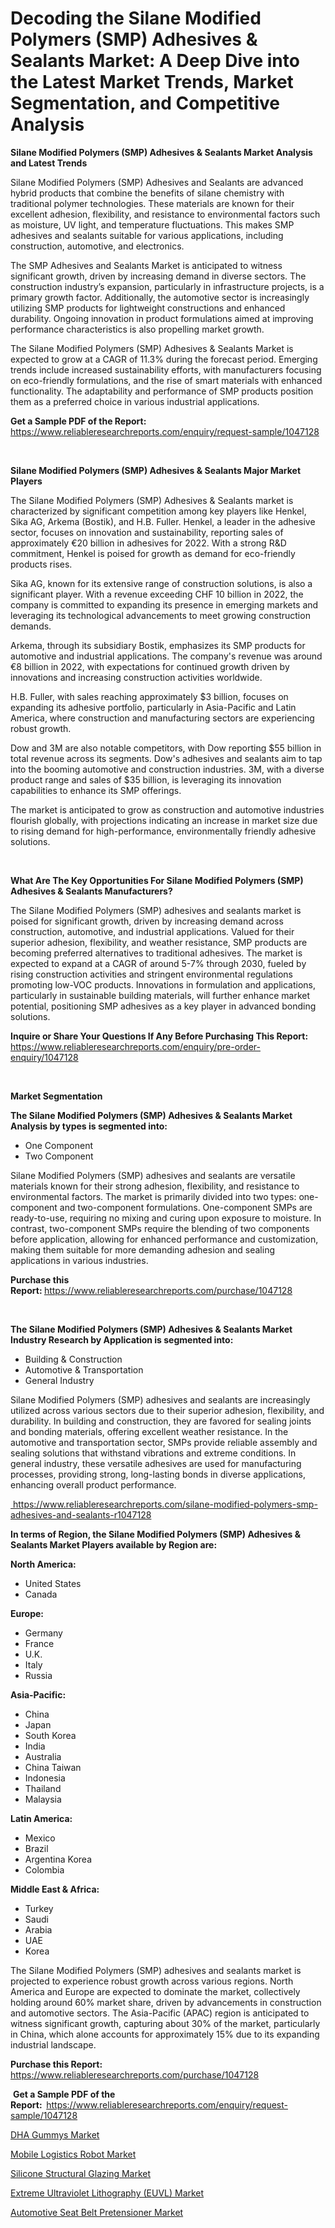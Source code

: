 <p><h1>Decoding the Silane Modified Polymers (SMP) Adhesives & Sealants Market: A Deep Dive into the Latest Market Trends, Market Segmentation, and Competitive Analysis</h1></p><p><strong>Silane Modified Polymers (SMP) Adhesives & Sealants Market Analysis and Latest Trends</strong></p>
<p><p>Silane Modified Polymers (SMP) Adhesives and Sealants are advanced hybrid products that combine the benefits of silane chemistry with traditional polymer technologies. These materials are known for their excellent adhesion, flexibility, and resistance to environmental factors such as moisture, UV light, and temperature fluctuations. This makes SMP adhesives and sealants suitable for various applications, including construction, automotive, and electronics.</p><p>The SMP Adhesives and Sealants Market is anticipated to witness significant growth, driven by increasing demand in diverse sectors. The construction industry’s expansion, particularly in infrastructure projects, is a primary growth factor. Additionally, the automotive sector is increasingly utilizing SMP products for lightweight constructions and enhanced durability. Ongoing innovation in product formulations aimed at improving performance characteristics is also propelling market growth.</p><p>The Silane Modified Polymers (SMP) Adhesives & Sealants Market is expected to grow at a CAGR of 11.3% during the forecast period. Emerging trends include increased sustainability efforts, with manufacturers focusing on eco-friendly formulations, and the rise of smart materials with enhanced functionality. The adaptability and performance of SMP products position them as a preferred choice in various industrial applications.</p></p>
<p><strong>Get a Sample PDF of the Report:&nbsp;</strong> <a href="https://www.reliableresearchreports.com/enquiry/request-sample/1047128?utm_campaign=34&utm_medium=2&utm_source=Github&utm_content=ia&utm_term=22032025&utm_id=silane-modified-polymers-smp-adhesives-sealants">https://www.reliableresearchreports.com/enquiry/request-sample/1047128</a></p>
<p>&nbsp;</p>
<p><strong>Silane Modified Polymers (SMP) Adhesives & Sealants Major Market Players</strong></p>
<p><p>The Silane Modified Polymers (SMP) Adhesives & Sealants market is characterized by significant competition among key players like Henkel, Sika AG, Arkema (Bostik), and H.B. Fuller. Henkel, a leader in the adhesive sector, focuses on innovation and sustainability, reporting sales of approximately €20 billion in adhesives for 2022. With a strong R&D commitment, Henkel is poised for growth as demand for eco-friendly products rises.</p><p>Sika AG, known for its extensive range of construction solutions, is also a significant player. With a revenue exceeding CHF 10 billion in 2022, the company is committed to expanding its presence in emerging markets and leveraging its technological advancements to meet growing construction demands.</p><p>Arkema, through its subsidiary Bostik, emphasizes its SMP products for automotive and industrial applications. The company's revenue was around €8 billion in 2022, with expectations for continued growth driven by innovations and increasing construction activities worldwide.</p><p>H.B. Fuller, with sales reaching approximately $3 billion, focuses on expanding its adhesive portfolio, particularly in Asia-Pacific and Latin America, where construction and manufacturing sectors are experiencing robust growth.</p><p>Dow and 3M are also notable competitors, with Dow reporting $55 billion in total revenue across its segments. Dow's adhesives and sealants aim to tap into the booming automotive and construction industries. 3M, with a diverse product range and sales of $35 billion, is leveraging its innovation capabilities to enhance its SMP offerings.</p><p>The market is anticipated to grow as construction and automotive industries flourish globally, with projections indicating an increase in market size due to rising demand for high-performance, environmentally friendly adhesive solutions.</p></p>
<p>&nbsp;</p>
<p><strong>What Are The Key Opportunities For Silane Modified Polymers (SMP) Adhesives & Sealants Manufacturers?</strong></p>
<p><p>The Silane Modified Polymers (SMP) adhesives and sealants market is poised for significant growth, driven by increasing demand across construction, automotive, and industrial applications. Valued for their superior adhesion, flexibility, and weather resistance, SMP products are becoming preferred alternatives to traditional adhesives. The market is expected to expand at a CAGR of around 5-7% through 2030, fueled by rising construction activities and stringent environmental regulations promoting low-VOC products. Innovations in formulation and applications, particularly in sustainable building materials, will further enhance market potential, positioning SMP adhesives as a key player in advanced bonding solutions.</p></p>
<p><strong>Inquire or Share Your Questions If Any Before Purchasing This Report:</strong> <a href="https://www.reliableresearchreports.com/enquiry/pre-order-enquiry/1047128?utm_campaign=34&utm_medium=2&utm_source=Github&utm_content=ia&utm_term=22032025&utm_id=silane-modified-polymers-smp-adhesives-sealants">https://www.reliableresearchreports.com/enquiry/pre-order-enquiry/1047128</a></p>
<p>&nbsp;</p>
<p><strong>Market Segmentation</strong></p>
<p><strong>The Silane Modified Polymers (SMP) Adhesives & Sealants Market Analysis by types is segmented into:</strong></p>
<p><ul><li>One Component</li><li>Two Component</li></ul></p>
<p><p>Silane Modified Polymers (SMP) adhesives and sealants are versatile materials known for their strong adhesion, flexibility, and resistance to environmental factors. The market is primarily divided into two types: one-component and two-component formulations. One-component SMPs are ready-to-use, requiring no mixing and curing upon exposure to moisture. In contrast, two-component SMPs require the blending of two components before application, allowing for enhanced performance and customization, making them suitable for more demanding adhesion and sealing applications in various industries.</p></p>
<p><strong>Purchase this Report:&nbsp;</strong><a href="https://www.reliableresearchreports.com/purchase/1047128?utm_campaign=34&utm_medium=2&utm_source=Github&utm_content=ia&utm_term=22032025&utm_id=silane-modified-polymers-smp-adhesives-sealants">https://www.reliableresearchreports.com/purchase/1047128</a></p>
<p>&nbsp;</p>
<p><strong>The Silane Modified Polymers (SMP) Adhesives & Sealants Market Industry Research by Application is segmented into:</strong></p>
<p><ul><li>Building & Construction</li><li>Automotive & Transportation</li><li>General Industry</li></ul></p>
<p><p>Silane Modified Polymers (SMP) adhesives and sealants are increasingly utilized across various sectors due to their superior adhesion, flexibility, and durability. In building and construction, they are favored for sealing joints and bonding materials, offering excellent weather resistance. In the automotive and transportation sector, SMPs provide reliable assembly and sealing solutions that withstand vibrations and extreme conditions. In general industry, these versatile adhesives are used for manufacturing processes, providing strong, long-lasting bonds in diverse applications, enhancing overall product performance.</p></p>
<p><a href="https://www.reliableresearchreports.com/silane-modified-polymers-smp-adhesives-and-sealants-r1047128?utm_campaign=34&utm_medium=2&utm_source=Github&utm_content=ia&utm_term=22032025&utm_id=silane-modified-polymers-smp-adhesives-sealants">&nbsp;https://www.reliableresearchreports.com/silane-modified-polymers-smp-adhesives-and-sealants-r1047128</a></p>
<p><strong>In terms of Region, the Silane Modified Polymers (SMP) Adhesives & Sealants Market Players available by Region are:</strong></p>
<p>
    <p> <strong> North America: </strong>
        <ul>
            <li>United States</li>
            <li>Canada</li>
        </ul>
        </p> 
    <p> <strong> Europe: </strong>
        <ul>
            <li>Germany</li>
            <li>France</li>
            <li>U.K.</li>
            <li>Italy</li>
            <li>Russia</li>
        </ul>
        </p> 
    <p> <strong> Asia-Pacific: </strong>
        <ul>
            <li>China</li>
            <li>Japan</li>
            <li>South Korea</li>
            <li>India</li>
            <li>Australia</li>
            <li>China Taiwan</li>
            <li>Indonesia</li>
            <li>Thailand</li>
            <li>Malaysia</li>
        </ul>
        </p> 
    <p> <strong> Latin America: </strong>
        <ul>
            <li>Mexico</li>
            <li>Brazil</li>
            <li>Argentina Korea</li>
            <li>Colombia</li>
        </ul>
        </p> 
    <p> <strong> Middle East & Africa: </strong>
        <ul>
            <li>Turkey</li>
            <li>Saudi</li>
            <li>Arabia</li>
            <li>UAE</li>
            <li>Korea</li>
        </ul>
    </p>
    </p>
<p><p>The Silane Modified Polymers (SMP) adhesives and sealants market is projected to experience robust growth across various regions. North America and Europe are expected to dominate the market, collectively holding around 60% market share, driven by advancements in construction and automotive sectors. The Asia-Pacific (APAC) region is anticipated to witness significant growth, capturing about 30% of the market, particularly in China, which alone accounts for approximately 15% due to its expanding industrial landscape.</p></p>
<p><strong>Purchase this Report: </strong><a href="https://www.reliableresearchreports.com/purchase/1047128?utm_campaign=34&utm_medium=2&utm_source=Github&utm_content=ia&utm_term=22032025&utm_id=silane-modified-polymers-smp-adhesives-sealants">https://www.reliableresearchreports.com/purchase/1047128</a></p>
<p>&nbsp;<strong>Get a Sample PDF of the Report:&nbsp;&nbsp;</strong><a href="https://www.reliableresearchreports.com/enquiry/request-sample/1047128?utm_campaign=34&utm_medium=2&utm_source=Github&utm_content=ia&utm_term=22032025&utm_id=silane-modified-polymers-smp-adhesives-sealants">https://www.reliableresearchreports.com/enquiry/request-sample/1047128</a></p>
<p><strong></strong></p>
<p><p><a href="https://github.com/avikalitesjj/Market-Research-Report-List-1/blob/main/dha-gummys-market.md?utm_campaign=34&utm_medium=2&utm_source=Github&utm_content=ia&utm_term=22032025&utm_id=silane-modified-polymers-smp-adhesives-sealants">DHA Gummys Market</a></p><p><a href="https://github.com/ceneabiruk11/Market-Research-Report-List-1/blob/main/mobile-logistics-robot-market.md?utm_campaign=34&utm_medium=2&utm_source=Github&utm_content=ia&utm_term=22032025&utm_id=silane-modified-polymers-smp-adhesives-sealants">Mobile Logistics Robot Market</a></p><p><a href="https://github.com/nontoengolo/Market-Research-Report-List-1/blob/main/silicone-structural-glazing-market.md?utm_campaign=34&utm_medium=2&utm_source=Github&utm_content=ia&utm_term=22032025&utm_id=silane-modified-polymers-smp-adhesives-sealants">Silicone Structural Glazing Market</a></p><p><a href="https://github.com/pomasifilo/Market-Research-Report-List-1/blob/main/extreme-ultraviolet-lithography-euvl-market.md?utm_campaign=34&utm_medium=2&utm_source=Github&utm_content=ia&utm_term=22032025&utm_id=silane-modified-polymers-smp-adhesives-sealants">Extreme Ultraviolet Lithography (EUVL) Market</a></p><p><a href="https://github.com/shefikagbons/Market-Research-Report-List-1/blob/main/automotive-seat-belt-pretensioner-market.md?utm_campaign=34&utm_medium=2&utm_source=Github&utm_content=ia&utm_term=22032025&utm_id=silane-modified-polymers-smp-adhesives-sealants">Automotive Seat Belt Pretensioner Market</a></p></p>